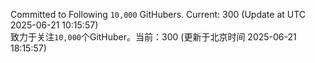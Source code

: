 Committed to Following `10,000` GitHubers. Current: <!-- FOLLOWING_COUNT -->300<!-- FOLLOWING_COUNT --> (Update at UTC <!-- LAST_UPDATED -->2025-06-21 10:15:57<!-- LAST_UPDATED -->)<br>
致力于关注`10,000`个GitHuber。当前：<!-- FOLLOWING_COUNT -->300<!-- FOLLOWING_COUNT --> (更新于北京时间 <!-- LAST_UPDATED_CST -->2025-06-21 18:15:57<!-- LAST_UPDATED_CST -->)
